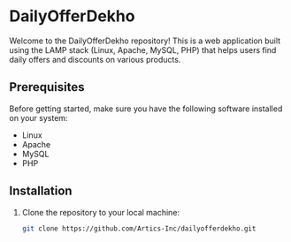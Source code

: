 # DailyOfferDekho

Welcome to the DailyOfferDekho repository! This is a web application built using the LAMP stack (Linux, Apache, MySQL, PHP) that helps users find daily offers and discounts on various products.

## Prerequisites

Before getting started, make sure you have the following software installed on your system:

- Linux
- Apache
- MySQL
- PHP

## Installation

1. Clone the repository to your local machine:

   ```bash
   git clone https://github.com/Artics-Inc/dailyofferdekho.git
   ```

